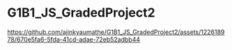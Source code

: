 # G1B1_JS_GradedProject2

https://github.com/ajinkyaumathe/G1B1_JS_GradedProject2/assets/122618978/670e5fa6-5fda-41cd-adae-72eb52adbb44
